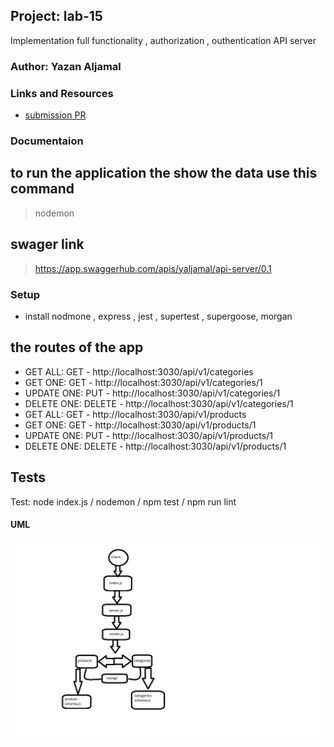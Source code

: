 
## Project: lab-15
Implementation full functionality , authorization , outhentication API server 
### Author: Yazan Aljamal

### Links and Resources

* [submission PR](https://github.com/yaljamal-401-advanced-javascript/authenticated-api-server/pull/2)

### Documentaion

## to run the application the show the data use this command

> nodemon

## swager link 

> https://app.swaggerhub.com/apis/yaljamal/api-server/0.1


### Setup

* install nodmone , express , jest , supertest , supergoose, morgan

## the routes of the app 

* GET ALL: GET - http://localhost:3030/api/v1/categories
* GET ONE: GET - http://localhost:3030/api/v1/categories/1
* UPDATE ONE: PUT - http://localhost:3030/api/v1/categories/1
* DELETE ONE: DELETE - http://localhost:3030/api/v1/categories/1
* GET ALL: GET - http://localhost:3030/api/v1/products
* GET ONE: GET - http://localhost:3030/api/v1/products/1
* UPDATE ONE: PUT - http://localhost:3030/api/v1/products/1
* DELETE ONE: DELETE - http://localhost:3030/api/v1/products/1

## Tests
Test:
 node index.js / nodemon / npm test / npm run lint

#### UML

![UML Diagram](./UML/class10.png)
